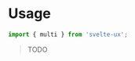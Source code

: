 <script lang="ts">
	import { subDays, subMonths } from 'date-fns';

	import Preview from '$lib/components/Preview.svelte';

	import multi from '$lib/actions/multi';
</script>

# Usage

```js
import { multi } from 'svelte-ux';
```

> TODO
